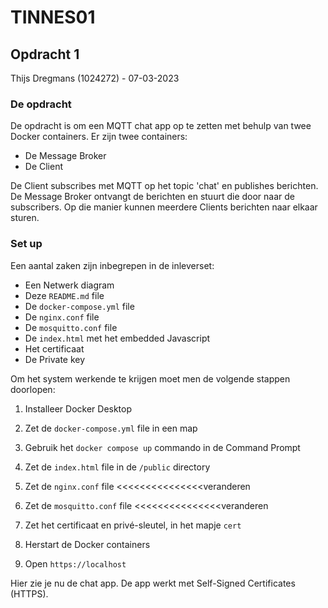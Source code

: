 # TINNES01
## Opdracht 1

Thijs Dregmans (1024272) - 07-03-2023

### De opdracht

De opdracht is om een MQTT chat app op te zetten met behulp van twee Docker containers. Er zijn twee containers:

- De Message Broker
- De Client

De Client subscribes met MQTT op het topic 'chat' en publishes berichten. De Message Broker ontvangt de berichten en stuurt die door naar de subscribers. Op die manier kunnen meerdere Clients berichten naar elkaar sturen.

### Set up

Een aantal zaken zijn inbegrepen in de inleverset:
- Een Netwerk diagram
- Deze `README.md` file
- De `docker-compose.yml` file
- De `nginx.conf` file
- De `mosquitto.conf` file
- De `index.html` met het embedded Javascript
- Het certificaat
- De Private key

Om het system werkende te krijgen moet men de volgende stappen doorlopen:
1. Installeer Docker Desktop
2. Zet de `docker-compose.yml` file in een map
3. Gebruik het `docker compose up` commando in de Command Prompt
4. Zet de `index.html` file in de `/public` directory
5. Zet de `nginx.conf` file <<<<<<<<<<<<<<<veranderen
6. Zet de `mosquitto.conf` file <<<<<<<<<<<<<<<veranderen
7. Zet het certificaat en privé-sleutel, in het mapje `cert`
8. Herstart de Docker containers

9. Open `https://localhost`

Hier zie je nu de chat app. De app werkt met Self-Signed Certificates (HTTPS).